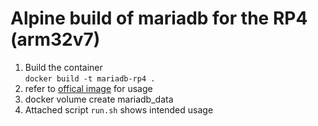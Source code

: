 # Alpine build of mariadb for the RP4 (arm32v7)

1. Build the container  
    `docker build -t mariadb-rp4 .`
1. refer to [offical image](https://hub.docker.com/_/mariadb/) for usage 
1. docker volume create mariadb_data
1. Attached script `run.sh` shows intended usage 